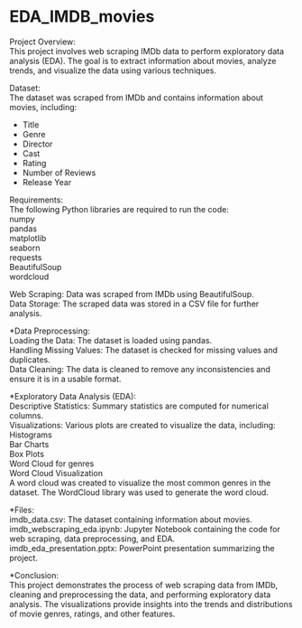 # EDA_IMDB_movies  

Project Overview:  
This project involves web scraping IMDb data to perform exploratory data analysis (EDA). The goal is to extract information about movies, analyze trends, and visualize the data using various techniques.  

Dataset:  
The dataset was scraped from IMDb and contains information about movies, including:  
- Title  
- Genre  
- Director  
- Cast  
- Rating  
- Number of Reviews  
- Release Year  

Requirements:  
The following Python libraries are required to run the code:  
numpy  
pandas  
matplotlib  
seaborn  
requests  
BeautifulSoup  
wordcloud  

Web Scraping: Data was scraped from IMDb using BeautifulSoup.  
Data Storage: The scraped data was stored in a CSV file for further analysis.  

*Data Preprocessing:  
Loading the Data: The dataset is loaded using pandas.  
Handling Missing Values: The dataset is checked for missing values and duplicates.  
Data Cleaning: The data is cleaned to remove any inconsistencies and ensure it is in a usable format.

*Exploratory Data Analysis (EDA):  
Descriptive Statistics: Summary statistics are computed for numerical columns.  
Visualizations: Various plots are created to visualize the data, including:  
Histograms  
Bar Charts  
Box Plots  
Word Cloud for genres  
Word Cloud Visualization  
A word cloud was created to visualize the most common genres in the dataset. The WordCloud library was used to generate the word cloud.  

*Files:  
imdb_data.csv: The dataset containing information about movies.  
imdb_webscraping_eda.ipynb: Jupyter Notebook containing the code for web scraping, data preprocessing, and EDA.  
imdb_eda_presentation.pptx: PowerPoint presentation summarizing the project.  

*Conclusion:  
This project demonstrates the process of web scraping data from IMDb, cleaning and preprocessing the data, and performing exploratory data analysis. The visualizations provide insights into the trends and distributions of movie genres, ratings, and other features.  

